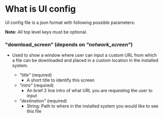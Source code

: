 # What is UI config

UI config file is a json format with following possible parameters:

**Note:** All top level keys must be optional.

### "download_screen" (depends on _"network_screen"_)
- Used to show a window where user can input a custom URL from
  which a file can be downloaded and placed in a custom location
  in the installed system.

  - _"title"_ (required)
    - A short title to identify this screen
  - _"intro"_ (required)
    - An brief 2 line intro of what URL you are requesting the
      user to input
  - _"destination"_ (required)
    - String: Path to where in the installed system you would
              like to see this file
